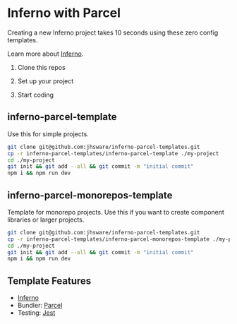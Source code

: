 # Inferno with Parcel
Creating a new Inferno project takes 10 seconds using these zero config templates.

Learn more about [Inferno](https://www.infernojs.org/).

1. Clone this repos

2. Set up your project

3. Start coding

## inferno-parcel-template
Use this for simple projects.

```sh
git clone git@github.com:jhsware/inferno-parcel-templates.git
cp -r inferno-parcel-templates/inferno-parcel-template ./my-project
cd ./my-project
git init && git add --all && git commit -m "initial commit"
npm i && npm run dev
```

## inferno-parcel-monorepos-template
Template for monorepo projects. Use this if you want to create component libraries or larger projects.

```sh
git clone git@github.com:jhsware/inferno-parcel-templates.git
cp -r inferno-parcel-templates/inferno-parcel-monorepos-template ./my-project
cd ./my-project
git init && git add --all && git commit -m "initial commit"
npm i && npm run dev
```

## Template Features

- [Inferno](https://www.infernojs.org/)
- Bundler: [Parcel](https://parceljs.org/)
- Testing: [Jest](https://jestjs.io/)